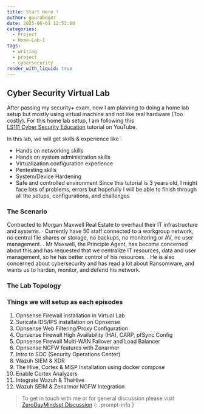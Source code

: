 ```yaml
---
title: Start Here !
author: gourabdg47
date: 2025-06-01 12:53:00
categories:
  - Project
  - Home-Lab-1
tags:
  - writing
  - project
  - cybersecurity
render_with_liquid: true
---
```


## Cyber Security Virtual Lab
After passing my security+ exam, now I am planning to doing a home lab setup but mostly using virtual machine and not like real hardware (Too costly).
For this home lab setup, I am following this [  
LS111 Cyber Security Education](https://www.youtube.com/watch?v=S3CZyu6WD7I&list=PLjjkJroii8DDb0QZpWLo978VXcLp8-xW3&index=2) tutorial on YouTube. 

In this lab, we will get skills & experience like :
* Hands on networking skills 
* Hands on system administration skills
* Virtualization configuration experience
* Pentesting skills
* System/Device Hardening
* Safe and controlled environment
Since this tutorial is 3 years old, I might face lots of problems, errors but hopefully I will be able to finish through all the setups, configurations, and challenges 

### The Scenario

Contracted to Morgan Maxwell Real Estate to overhaul their IT infrastructure and systems.
· Currently have 50 staff connected to a workgroup network, no central file shares or storage, no backups, no monitoring or AV, no user management.
. Mr Maxwell, the Principle Agent, has become concerned about this and has requested that we centralize IT resources,  data and user management, so he has better control of his resources.
. He is also concerned about cybersecurity and has read a lot about Ransomware, and wants us to harden, monitor, and defend
his network.

### The Lab Topology 



### Things we will setup as each episodes 
1. Opnsense Firewall  installation  in Virtual Lab
2. Suricata IDS/IPS installation on Opnsense
3. Opnsense Web Filtering/Proxy Configuration
4. Opnsense Firewall High Availability (HA), CARP, pfSync Config
5. Opnsense Firewall Multi-WAN Failover and Load Balancer
6. Opnsense NGFW features with Zenarmor
7. Intro to SOC (Security Operations Center)
8. Wazuh SIEM & XDR
9. The Hive, Cortex & MISP Installation using docker compose
10. Enable Cortex Analyzers
11. Integrate Wazuh  & TheHive 
12. Wazuh SEIM & Zenarmor NGFW Integration


> To get in touch with me or for general discussion please visit [ZeroDayMindset Discussion](https://github.com/orgs/X3N0-G0D/discussions/1) 
{: .prompt-info }
